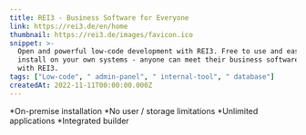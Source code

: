 ```yaml
---
title: REI3 - Business Software for Everyone
link: https://rei3.de/en/home
thumbnail: https://rei3.de/images/favicon.ico
snippet: >-
  Open and powerful low-code development with REI3. Free to use and easy to
  install on your own systems - anyone can meet their business software needs
  with REI3.
tags: ["Low-code", " admin-panel", " internal-tool", " database"]
createdAt: 2022-11-11T00:00:00.000Z
---
```

*On-premise installation
*No user / storage limitations
*Unlimited applications
*Integrated builder